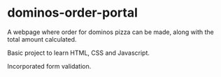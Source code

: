 # dominos-order-portal

A webpage where order for dominos pizza can be made, along with the total amount calculated.

Basic project to learn HTML, CSS and Javascript.

Incorporated form validation.


